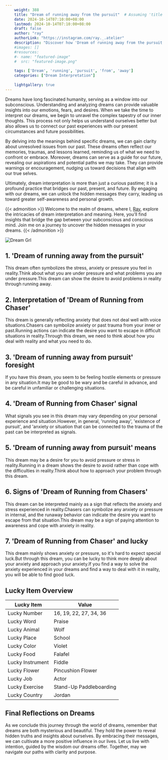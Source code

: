 ```yaml
---
    weight: 388
    title: "Dream of running away from the pursuit"  # Assuming 'title' column exists
    date: 2024-10-14T07:10:00+08:00
    lastmod: 2024-10-14T07:10:00+08:00
    draft: false
    author: "ray"
    authorLink: "https://instagram.com/ray._.atelier"
    description: "Discover how 'Dream of running away from the pursuit' can interpret your future and uncover its significant meanings in your life."
    #images: []
    #resources:
    #- name: "featured-image"
    #  src: "featured-image.png"
    
    tags: ['Dream', 'running', 'pursuit', 'from', 'away']
    categories: ["Dream Interpretation"]
    
    lightgallery: true
---
```

    
Dreams have long fascinated humanity, serving as a window into our subconscious. Understanding and analyzing dreams can provide valuable insights into our emotions, fears, and desires. When we take the time to interpret our dreams, we begin to unravel the complex tapestry of our inner thoughts. This process not only helps us understand ourselves better but also allows us to connect our past experiences with our present circumstances and future possibilities.

By delving into the meanings behind specific dreams, we can gain clarity about unresolved issues from our past. These dreams often reflect our memories, traumas, and lessons learned, reminding us of what we need to confront or embrace. Moreover, dreams can serve as a guide for our future, revealing our aspirations and potential paths we may take. They can provide warnings or encouragement, nudging us toward decisions that align with our true selves.

Ultimately, dream interpretation is more than just a curious pastime; it is a profound practice that bridges our past, present, and future. By engaging with our dreams, we can unlock the hidden messages they carry, leading us toward greater self-awareness and personal growth.

{{< admonition >}}
Welcome to the realm of dreams, where I, [Ray](https://instagram.com/ray._.atelier), explore the intricacies of dream interpretation and meaning. Here, you’ll find insights that bridge the gap between your subconscious and conscious mind. Join me on a journey to uncover the hidden messages in your dreams.
{{< /admonition >}}

![Dream Grl](https://cdn.pixabay.com/photo/2017/11/02/03/35/gothic-2910057_1280.jpg "Dream Grl")

## 1. 'Dream of running away from the pursuit'
This dream often symbolizes the stress, anxiety or pressure you feel in reality.Think about what you are under pressure and what problems you are under pressure.This dream can show the desire to avoid problems in reality through running away.

## 2. Interpretation of 'Dream of Running from Chaser'
This dream is generally reflecting anxiety that does not deal well with voice situations.Chasers can symbolize anxiety or past trauma from your inner or past.Running actions can indicate the desire you want to escape in difficult situations in reality.Through this dream, we need to think about how you deal with reality and what you need to do.

## 3. 'Dream of running away from pursuit' foresight
If you have this dream, you seem to be feeling hostile elements or pressure in any situation.It may be good to be wary and be careful in advance, and be careful in unfamiliar or challenging situations.

## 4. 'Dream of Running from Chaser' signal
What signals you see in this dream may vary depending on your personal experience and situation.However, in general, 'running away', 'existence of pursuit', and 'anxiety or situation that can be connected to the trauma of the past can be interpreted as signals.

## 5. 'Dream of running away from pursuit' means
This dream may be a desire for you to avoid pressure or stress in reality.Running in a dream shows the desire to avoid rather than cope with the difficulties in reality.Think about how to approach your problem through this dream.

## 6. Signs of 'Dream of Running from Chasers'
This dream can be interpreted mainly as a sign that reflects the anxiety and stress experienced in reality.Chasers can symbolize any anxiety or pressure in internal, and the runaway behavior can indicate the desire you want to escape from that situation.This dream may be a sign of paying attention to awareness and cope with anxiety in reality.

## 7. 'Dream of Running from Chaser' and lucky
This dream mainly shows anxiety or pressure, so it's hard to expect special luck.But through this dream, you can be lucky to think more deeply about your anxiety and approach your anxiety.If you find a way to solve the anxiety experienced in your dreams and find a way to deal with it in reality, you will be able to find good luck.

## Lucky Item Overview
| Lucky Item          | Value              |
|---------------|--------------------|
| Lucky Number        | 16, 19, 22, 27, 34, 36  |
| Lucky Word          | Praise |
| Lucky Animal        | Wolf |
| Lucky Place         | School     |
| Lucky Color         | Violet     |
| Lucky Food          | Falafel      |
| Lucky Instrument    | Fiddle |
| Lucky Flower        | Pincushion Flower    |
| Lucky Job           | Actor       |
| Lucky Exercise      | Stand-Up Paddleboarding  |
| Lucky Country       | Jordan    |


##  Final Reflections on Dreams

As we conclude this journey through the world of dreams, remember that dreams are both mysterious and beautiful. They hold the power to reveal hidden truths and insights about ourselves. By embracing their messages, we can cultivate a more positive influence in our lives. Let us live with intention, guided by the wisdom our dreams offer. Together, may we navigate our paths with clarity and purpose.
